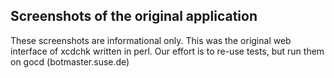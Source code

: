 ## Screenshots of the original application

These screenshots are informational only.
This was the original web interface of xcdchk written in perl.
Our effort is to re-use tests, but run them on gocd (botmaster.suse.de)
 
